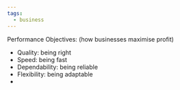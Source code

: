 ```yaml
---
tags:
  - business
---
```

Performance Objectives: (how businesses maximise profit)
- Quality: being right
- Speed: being fast
- Dependability: being reliable
- Flexibility: being adaptable
- 